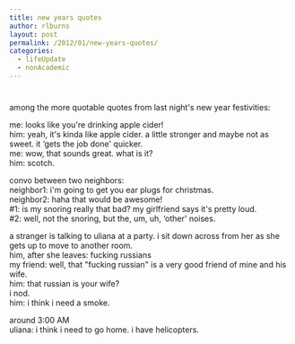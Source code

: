 ```yaml
---
title: new years quotes
author: rlburns
layout: post
permalink: /2012/01/new-years-quotes/
categories:
  - lifeUpdate
  - nonAcademic
---
```

# 

among the more quotable quotes from last night's new year festivities:

me: looks like you're drinking apple cider!  
him: yeah, it's kinda like apple cider. a little stronger and maybe not as sweet. it ‘gets the job done' quicker.  
me: wow, that sounds great. what is it?  
him: scotch.

convo between two neighbors:  
neighbor1: i'm going to get you ear plugs for christmas.  
neighbor2: haha that would be awesome!  
\#1: is my snoring really that bad? my girlfriend says it's pretty loud.  
\#2: well, not the snoring, but the, um, uh, ‘other' noises.

a stranger is talking to uliana at a party. i sit down across from her as she gets up to move to another room.  
him, after she leaves: fucking russians  
my friend: well, that "fucking russian" is a very good friend of mine and his wife.  
him: that russian is your wife?  
i nod.  
him: i think i need a smoke.

around 3:00 AM  
uliana: i think i need to go home. i have helicopters.